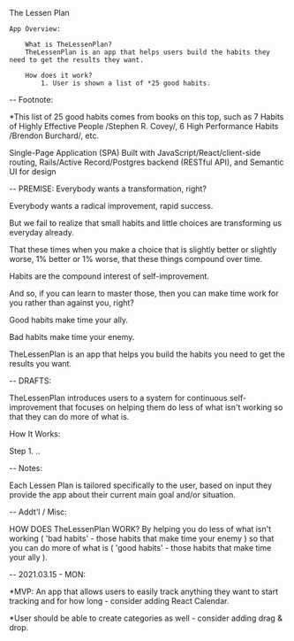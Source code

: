 The Lessen Plan

    App Overview:

        What is TheLessenPlan?
        TheLessenPlan is an app that helps users build the habits they need to get the results they want. 

        How does it work? 
            1. User is shown a list of *25 good habits.


--
Footnote: 

*This list of 25 good habits comes from books on this top, such as 7 Habits of Highly Effective People /Stephen R. Covey/, 6 High Performance Habits /Brendon Burchard/, etc.




Single-Page Application (SPA) 
Built with JavaScript/React/client-side routing, Rails/Active Record/Postgres backend (RESTful API), and Semantic UI for design


--
PREMISE:
Everybody wants a transformation, right? 

Everybody wants a radical improvement, rapid success.

But we fail to realize that small habits and little choices are transforming us everyday already. 

That these times when you make a choice that is slightly better or slightly worse, 1% better or 1% worse, that these things compound over time.   

Habits are the compound interest of self-improvement.

And so, if you can learn to master those, then you can make time work for you rather than against you, right?

Good habits make time your ally.

Bad habits make time your enemy. 
 
TheLessenPlan is an app that helps you build the habits you need to get the results you want. 

--
DRAFTS: 

TheLessenPlan introduces users to a system for continuous self-improvement that focuses on helping them do less of what isn't working so that they can do more of what is. 

How It Works: 

Step 1. ..


--
Notes: 

Each Lessen Plan is tailored specifically to the user, based on input they 
provide the app about their current main goal and/or situation. 

--
Addt'l / Misc: 

HOW DOES TheLessenPlan WORK?
By helping you do less of what isn't working ( 'bad habits' - those habits that make time your enemy ) so that you can do more of what is ( 'good habits' - those habits that make time your ally ).

--
2021.03.15 - MON: 

*MVP: An app that allows users to easily track anything they want to start tracking and for how long - consider adding React Calendar.

*User should be able to create categories as well - consider adding drag & drop. 

<!-- 

User Journey:

A user journey begins every time a user becomes aware of a particular behavior. 
They ask, "Would it be a good thing or a bad thing if I repeated this behavior 
every day for the rest of my life?" They then enter that behavior into the app, 
tag it as either good or bad, and depending on which they select, will be guided
through a series of questions that once complete, a user will receive a 'Lessen 
Plan' ( printable ) for either establishing or eliminating the behavior. 

Each Lessen Plan is tailored specifically to the user, based on input they 
provide the app about their current main goal and/or situation. 

.. 

--> 

<!-- 

THE LESSEN PLAN

    App Overview:

        An app that helps you build the habits you need to get the results you want. 

    How Does It Work?

        1. Identify what you want.
        2. Identify the habits you need to get what you want.
        3. Make these NEW habits a part of your daily routine:
           This process:
            a. Identify your CURRENT set of habits ( your daily routine ), 
            b. Build systems to establish your NEW habits,
            c. Build systems to eliminate your OLD ( or 'bad' ) habits.
        4. Track your progress daily.
        5. Review your progress weekly:
            a. What's working?
            b. What's not? And what can you do about it ( to make it work )?
--
Another way of saying lines 3, 4, and 5:

"Systematically 'install' these new habits into your daily routine while systematically eliminating any habits that no longer serve you ( in the pursuit of your goal )." 

"Track progress."

"Review progress ( to determine potential areas of improvement )."

-->

<!-- 


    Unsorted Ideas:

         - Systems > Goals

 -->